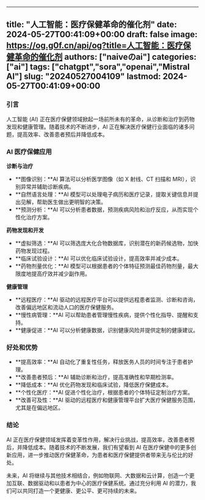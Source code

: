 
---
title: "人工智能：医疗保健革命的催化剂"
date: 2024-05-27T00:41:09+00:00
draft: false
image: https://og.g0f.cn/api/og?title=人工智能：医疗保健革命的催化剂
authors: ["naiveのai"]
categories: ["ai"]
tags: ["chatgpt","sora","openai","Mistral AI"]
slug: "20240527004109"
lastmod: 2024-05-27T00:41:09+00:00
---
### 引言

人工智能 (AI) 正在医疗保健领域掀起一场前所未有的革命，从诊断和治疗到药物发现和健康管理。随着技术的不断进步，AI 正在解决医疗保健行业面临的诸多问题，提高效率、改善患者预后并降低成本。

### AI 医疗保健应用

**诊断与治疗**

* **图像识别：**AI 算法可以分析医学图像（如 X 射线、CT 扫描和 MRI），识别异常并辅助诊断疾病。
* **自然语言处理：**AI 模型可以处理电子病历和医疗记录，提取关键信息并提出见解，帮助医生做出更明智的决策。
* **预测分析：**AI 可以分析患者数据，预测疾病风险和治疗反应，从而实现个性化治疗方案。

**药物发现和开发**

* **虚拟筛选：**AI 可以筛选庞大化合物数据库，识别潜在的新药候选物，加快药物发现过程。
* **临床试验设计：**AI 可以优化临床试验设计，提高效率并减少成本。
* **药物剂量优化：**AI 模型可以根据患者的个体特征预测最佳药物剂量，最大限度地提高疗效并减少副作用。

**健康管理**

* **远程医疗：**AI 驱动的远程医疗平台可以提供远程患者监测、诊断和咨询，改善偏远地区和流动人口的医疗保健服务。
* **慢性病管理：**AI 可以帮助患者管理慢性疾病，提供个性化指导、提醒和支持。
* **健康促进：**AI 可以分析健康数据，识别健康风险并提供定制的健康建议。

### 好处和优势

* **提高效率：**AI 自动化了重复性任务，释放医务人员的时间专注于患者护理。
* **改善患者预后：**AI 辅助诊断和治疗，提高准确性和早期检测率。
* **降低成本：**AI 优化药物发现和临床试验，降低医疗保健成本。
* **个性化医疗：**AI 促进个性化治疗，根据患者的个体特征定制治疗方案。
* **改善可及性：**AI 驱动的远程医疗和健康管理平台扩大医疗保健服务范围，尤其是在偏远地区。

### 结论

AI 正在医疗保健领域发挥着变革性作用，解决行业挑战，提高效率，改善患者预后，并降低成本。随着技术的不断发展，我们有望看到 AI 在医疗保健中的更多创新应用，进一步推动医疗保健革命，为患者和医疗保健提供者带来无与伦比的好处。

未来，AI 将继续与其他技术相结合，例如物联网、大数据和云计算，创造一个更加互联、数据驱动和以患者为中心的医疗保健系统。通过充分利用 AI 的潜力，我们可以共同打造一个更健康、更公平、更可持续的未来。